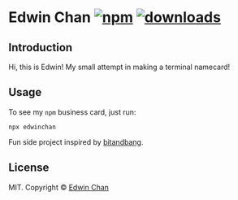 # Edwin Chan [![npm][npm-image]][npm-url] [![downloads][downloads-image]][downloads-url] 

[npm-image]: https://img.shields.io/npm/v/edwinchan.svg
[npm-url]: https://npmjs.org/package/edwinchan
[downloads-image]: https://img.shields.io/npm/dm/edwinchan.svg
[downloads-url]: https://npmjs.org/package/edwinchan

## Introduction

Hi, this is Edwin! My small attempt in making a terminal namecard!

## Usage

To see my `npm` business card, just run:

```
npx edwinchan
```

Fun side project inspired by [bitandbang](https://github.com/bnb/bitandbang).

## License

MIT. Copyright © [Edwin Chan](https://www.edwinfychan.com)
